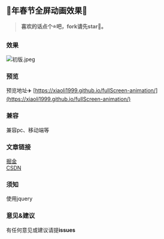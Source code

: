 ## 🐇年春节全屏动画效果🌈

> **喜欢的话点个⭐吧，fork请先star🙏。**

### 效果
![初版.jpeg](./img/effect.gif)

### 预览
预览地址✈️ [https://xiaoli1999.github.io/fullScreen-animation/](https://xiaoli1999.github.io/fullScreen-animation/)

### 兼容
兼容pc、移动端等

### 文章链接
[掘金](https://juejin.cn/user/4438109753182343) <br />
[CSDN](https://blog.csdn.net/weixin_53673959)

### 须知
使用jquery

### 意见&建议
有任何意见或建议请提**issues**
